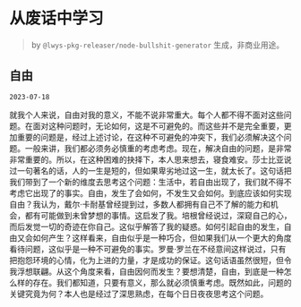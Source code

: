 # 从废话中学习

> by `@lwys-pkg-releaser/node-bullshit-generator` 生成，非商业用途。

## 自由

`2023-07-18`

就我个人来说，自由对我的意义，不能不说非常重大。每个人都不得不面对这些问题。在面对这种问题时，无论如何，这是不可避免的。而这些并不是完全重要，更加重要的问题是，经过上述讨论，在这种不可避免的冲突下，我们必须解决这个问题。一般来讲，我们都必须务必慎重的考虑考虑。现在，解决自由的问题，是非常非常重要的。所以，在这种困难的抉择下，本人思来想去，寝食难安。莎士比亚说过一句著名的话，人的一生是短的，但如果卑劣地过这一生，就太长了。这句话把我们带到了一个新的维度去思考这个问题：生活中，若自由出现了，我们就不得不考虑它出现了的事实。自由，发生了会如何，不发生又会如何。到底应该如何实现自由？我认为，戴尔·卡耐基曾经提到过，多数人都拥有自己不了解的能力和机会，都有可能做到未曾梦想的事情。这启发了我。培根曾经说过，深窥自己的心，而后发觉一切的奇迹在你自己。这似乎解答了我的疑惑。如何引起自由的发生，自由又会如何产生？这样看来，自由似乎是一种巧合，但如果我们从一个更大的角度看待问题，这似乎是一种不可避免的事实。罗曼·罗兰在不经意间这样说过，只有把抱怨环境的心情，化为上进的力量，才是成功的保证。这句话语虽然很短，但令我浮想联翩。从这个角度来看，自由因何而发生？要想清楚，自由，到底是一种怎么样的存在。我们都知道，只要有意义，那么就必须慎重考虑。既然如此，问题的关键究竟为何？本人也是经过了深思熟虑，在每个日日夜夜思考这个问题。